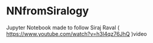 # NNfromSiralogy

Jupyter Notebook made to follow Siraj Raval ( https://www.youtube.com/watch?v=h3l4qz76JhQ )video
